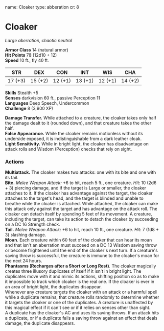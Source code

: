 name: Cloaker
type: abberation
cr: 8

# Cloaker 
_Large aberration, chaotic neutral_

**Armor Class** 14 (natural armor)    
**Hit Points** 78 (12d10 + 12)    
**Speed** 10 ft., fly 40 ft. 

| STR      | DEX     | CON      | INT     | WIS     | CHA     |
|----------|---------|----------|---------|---------|---------|
| 17 (+3)  | 15 (+2) | 12 (+1)  | 13 (+1) | 12 (+1) | 14 (+2) |

**Skills** Stealth +5    
**Senses** darkvision 60 ft., passive Perception 11    
**Languages** Deep Speech, Undercommon    
**Challenge** 8 (3,900 XP) 

**Damage Transfer.** While attached to a creature, the cloaker takes only half the damage dealt to it (rounded down), and that creature takes the other half.    
**False Appearance.** While the cloaker remains motionless without its underside exposed, it is indistinguishable from a dark leather cloak.    
**Light Sensitivity.** While in bright light, the cloaker has disadvantage on attack rolls and Wisdom (Perception) checks that rely on sight. 

### Actions 
**Multiattack.** The cloaker makes two attacks: one with its bite and one with its tail.    
**Bite.** _Melee Weapon Attack:_ +6 to hit, reach 5 ft., one creature. _Hit:_ 10 (2d6 + 3) piercing damage, and if the target is Large or smaller, the cloaker attaches to it. If the cloaker has advantage against the target, the cloaker attaches to the target's head, and the target is blinded and unable to breathe while the cloaker is attached. While attached, the cloaker can make this attack only against the target and has advantage on the attack roll. The cloaker can detach itself by spending 5 feet of its movement. A creature, including the target, can take its action to detach the cloaker by succeeding on a DC 16 Strength check.    
**Tail.** _Melee Weapon Attack:_ +6 to hit, reach 10 ft., one creature. _Hit:_ 7 (1d8 + 3) slashing damage.    
**Moan.** Each creature within 60 feet of the cloaker that can hear its moan and that isn't an aberration must succeed on a DC 13 Wisdom saving throw or become frightened until the end of the cloaker's next turn. If a creature's saving throw is successful, the creature is immune to the cloaker's moan for the next 24 hours.    
**Phantasms (Recharges after a Short or Long Rest).** The cloaker magically creates three illusory duplicates of itself if it isn't in bright light. The duplicates move with it and mimic its actions, shifting position so as to make it impossible to track which cloaker is the real one. If the cloaker is ever in an area of bright light, the duplicates disappear.    
Whenever any creature targets the cloaker with an attack or a harmful spell while a duplicate remains, that creature rolls randomly to determine whether it targets the cloaker or one of the duplicates. A creature is unaffected by this magical effect if it can't see or if it relies on senses other than sight.    
A duplicate has the cloaker's AC and uses its saving throws. If an attack hits a duplicate, or if a duplicate fails a saving throw against an effect that deals damage, the duplicate disappears.